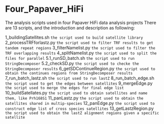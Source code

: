 # Four_Papaver_HiFi
The analysis scripts used in four Papaver HiFi data analysis projects
There are 13 scripts, and the introduction and description as following:

1_buildingSatellites.sh   `the script used to build satellite library`
2_processTRFforlastz.py   `the script used to filter TRF results to get tandem repeat regions`
3_filterNamelist.py       `the script used to filter the TRF overlapping results`
4_splitNamelist.py        `the script used to split the files for parallel`
5.1_runSD_batch.sh        `the script used to run StringDecomposer`
5.2_checkSD.py            `the script used to checke the StringDecomposer results`
6_getSDContinueRegion.py  `the script used to obtain the continues regions from StringDecomposer results`
7_run_batch_lastz.sh      `the script used to run lastZ`
8_run_batch_edge.sh       `the script used to get the edges between satellites`
9_mergeEdge.py            `the script used to merge the edges for final edge list`
10_buildSatellates.py     `the script used to obtain satellites and name them, like Prh168S1`
11_panLastz.py            `the script used to obtain the satellites shared in multip-species`
12_panEdge.py             `the script used to construct edge list of cross species satellites`
13_getLastzRegion.py      `the script used to obtain the lastZ alignment regions given a specific satellite`
